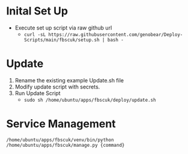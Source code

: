 #
# Inital Set Up

- Execute set up script via raw github url
  - `curl -sL https://raw.githubusercontent.com/genobear/Deploy-Scripts/main/fbscuk/setup.sh | bash -`

# Update

1. Rename the existing example Update.sh file
2. Modify update script with secrets.
3. Run Update Script
   - `sudo sh /home/ubuntu/apps/fbscuk/deploy/update.sh`

# Service Management


`/home/ubuntu/apps/fbscuk/venv/bin/python /home/ubuntu/apps/fbscuk/manage.py {command}`
